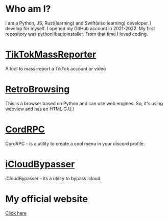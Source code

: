 # Who am I?
I am a Python, JS, Rust(learning) and Swift(also learning) developer. I develop for myself. I opened my GitHub account in 2021-2022. My first repository was pythonlibautoinstaller. From that time I loved coding.
# [TikTokMassReporter](https://github.com/wndkx/TikTokMassReporter)
A tool to mass-report a TikTok account or video
# [RetroBrowsing](https://github.com/wndkx/RetroBrowsing)
This is a browser based on Python and can use web engines. So, it's using webview and has an HTML G.U.I
# [CordRPC](https://github.com/wndkx/CordRPC)
CordRPC - is a utility to create a cool menu in your discord profile.
# [iCloudBypasser](https://github.com/wndkx/icloud_bypasser/)
iCloudBypasser - its a utility to bypass icloud.
# My official website
[Click here](https://z3ven.github.io)
